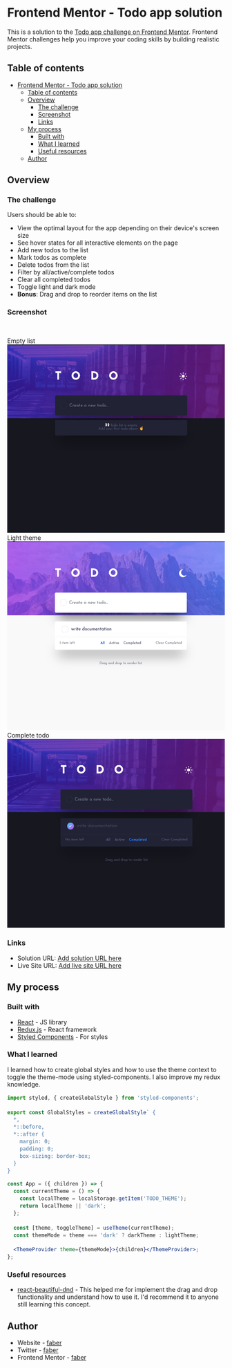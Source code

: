 # Frontend Mentor - Todo app solution

This is a solution to the [Todo app challenge on Frontend Mentor](https://www.frontendmentor.io/challenges/todo-app-Su1_KokOW). Frontend Mentor challenges help you improve your coding skills by building realistic projects.

## Table of contents

- [Frontend Mentor - Todo app solution](#frontend-mentor---todo-app-solution)
  - [Table of contents](#table-of-contents)
  - [Overview](#overview)
    - [The challenge](#the-challenge)
    - [Screenshot](#screenshot)
    - [Links](#links)
  - [My process](#my-process)
    - [Built with](#built-with)
    - [What I learned](#what-i-learned)
    - [Useful resources](#useful-resources)
  - [Author](#author)

## Overview

### The challenge

Users should be able to:

- View the optimal layout for the app depending on their device's screen size
- See hover states for all interactive elements on the page
- Add new todos to the list
- Mark todos as complete
- Delete todos from the list
- Filter by all/active/complete todos
- Clear all completed todos
- Toggle light and dark mode
- **Bonus**: Drag and drop to reorder items on the list

### Screenshot

<br>

Empty list
![empty list](./src/assets/image/../images/repo/empty.png)
Light theme
![light-mode](./src/assets/image/../images/repo/light-mode.png)
Complete todo
![complete](./src/assets/image/../images/repo/complete.png)

### Links

- Solution URL: [Add solution URL here](https://your-solution-url.com)
- Live Site URL: [Add live site URL here](https://your-live-site-url.com)

## My process

### Built with

- [React](https://reactjs.org/) - JS library
- [Redux.js](https://redux.js.org/) - React framework
- [Styled Components](https://styled-components.com/) - For styles

### What I learned

I learned how to create global styles and how to use the theme context to toggle the theme-mode using styled-components. I also improve my redux knowledge.

```js
import styled, { createGlobalStyle } from 'styled-components';

export const GlobalStyles = createGlobalStyle` {
  *,
  *::before,
  *::after {
    margin: 0;
    padding: 0;
    box-sizing: border-box;
  }
}
```

```jsx
const App = ({ children }) => {
  const currentTheme = () => {
    const localTheme = localStorage.getItem('TODO_THEME');
    return localTheme || 'dark';
  };

  const [theme, toggleTheme] = useTheme(currentTheme);
  const themeMode = theme === 'dark' ? darkTheme : lightTheme;

  <ThemeProvider theme={themeMode}>{children}</ThemeProvider>;
};
```

### Useful resources

- [react-beautiful-dnd](https://github.com/atlassian/react-beautiful-dnd) - This helped me for implement the drag and drop functionality and understand how to use it. I'd recommend it to anyone still learning this concept.

## Author

- Website - [faber](https://faberdev.netlify.app/)
- Twitter - [faber](https://twitter.com/faber_dev)
- Frontend Mentor - [faber](https://www.frontendmentor.io/profile/fab-rvn)
